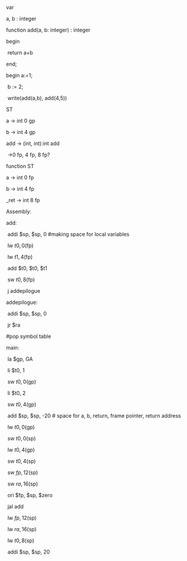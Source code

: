 var 

  a, b : integer



function add(a, b: integer) : integer

begin

​	return a+b

end;



begin a:=1;

​	b := 2;

​	write(add(a,b), add(4,5))





ST

a -> int 0 gp

b -> int 4 gp

add -> (int, int):int 	add

​		->0 fp, 4 fp, 8 fp?



function ST

a -> int 0 fp

b -> int 4 fp

_ret -> int 8 fp



Assembly:

add:

​	addi $sp, $sp, 0 #making space for local variables

​	lw $t0, 0($fp)

​	lw $t1, 4($fp)

​	add $t0, $t0, $t1

​	sw $t0, 8($fp)

​	j addepilogue

addepilogue:

​	addi $sp, $sp, 0

​	jr $ra

#pop symbol table

main:

​	la $gp, GA

​	li $t0, 1

​	sw $t0, 0($gp)

​	li $t0, 2

​	sw $t0, 4($gp)

​	add $sp, $sp, -20 # space for a, b, return, frame pointer, return address

​	lw $t0, 0($gp)

​	sw $t0, 0($sp)

​	lw $t0, 4($gp)

​	sw $t0, 4($sp)

​	sw $fp, 12($sp)

​	sw $ra, 16($sp)

​	ori $fp, $sp, $zero

​	jal add

​	lw $fp, 12($sp)

​	lw $ra, 16 ($sp)

​	lw $t0, 8($sp)

​	addi $sp, $sp, 20